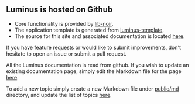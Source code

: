 ## Luminus is hosted on Github

* Core functionality is provided by [lib-noir](https://github.com/noir-clojure/lib-noir).
* The application template is generated from [luminus-template](https://github.com/yogthos/luminus-template).
* The source for this site and associated documentation is located [here](https://github.com/yogthos/luminus).

If you have feature requests or would like to submit improvements, don't hesitate to open an issue or submit a pull request.

All the Luminus documentation is read from github. If you wish to update an existing documentation page, simply edit the Markdown
file for the page [here](https://github.com/yogthos/luminus/tree/master/resources/public/md).

To add a new topic simply create a new Markdown file under [public/md](https://github.com/yogthos/luminus/tree/master/resources/public/md) 
directory, and update the list of topics [here](https://github.com/yogthos/luminus/blob/master/resources/public/docpages.clj).
